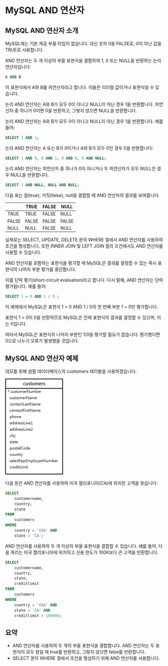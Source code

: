 # MySQL AND 연산자

## MySQL AND 연산자 소개

MySQL에는 기본 제공 부울 타입이 없습니다. 대신 숫자 0을 FALSE로, 0이 아닌 값을 TRUE로 사용합니다.

AND 연산자는 두 개 이상의 부울 표현식을 결합하여 1, 0 또는 NULL을 반환하는 논리 연산자입니다:

```sql
A AND B
```

이 표현식에서 A와 B를 피연산자라고 합니다. 이들은 리터럴 값이거나 표현식일 수 있습니다.

논리 AND 연산자는 A와 B가 모두 0이 아니고 NULL이 아닌 경우 1을 반환합니다. 피연산자 중 하나가 0이면 0을 반환하고, 그렇지 않으면 NULL을 반환합니다.

논리 AND 연산자는 A와 B가 모두 0이 아니고 NULL이 아닌 경우 1을 반환합니다. 예를 들어:

```sql
SELECT 1 AND 1;
```

논리 AND 연산자는 A 또는 B가 0이거나 A와 B가 모두 0인 경우 0을 반환합니다:

```sql
SELECT 1 AND 0, 0 AND 1, 0 AND 0, 0 AND NULL;
```

논리 AND 연산자는 피연산자 중 하나가 0이 아니거나 두 피연산자가 모두 NULL인 경우 NULL을 반환합니다.

```sql
SELECT 1 AND NULL, NULL AND NULL;
```

다음 표는 참(true), 거짓(false), null을 결합할 때 AND 연산자의 결과를 보여줍니다.

|       | TRUE  | FALSE | NULL  |
| ----- | ----- | ----- | ----- |
| TRUE  | TRUE  | FALSE | NULL  |
| FALSE | FALSE | FALSE | FALSE |
| NULL  | NULL  | FALSE | NULL  |

실제로는 SELECT, UPDATE, DELETE 문의 WHERE 절에서 AND 연산자를 사용하여 조건을 형성합니다. 또한 INNER JOIN 및 LEFT JOIN 절의 조건에서도 AND 연산자를 사용할 수 있습니다.

AND 연산자를 포함하는 표현식을 평가할 때 MySQL은 결과를 결정할 수 있는 즉시 표현식의 나머지 부분 평가를 중단합니다.

이를 단락 평가(short-circuit evaluation)라고 합니다. 다시 말해, AND 연산자는 단락 평가됩니다. 예를 들어:

```sql
SELECT 1 = 0 AND 1 / 0 ;
```

이 예제에서 MySQL은 표현식 1 = 0 AND 1 / 0의 첫 번째 부분 1 = 0만 평가합니다.

표현식 1 = 0이 0을 반환하므로 MySQL은 전체 표현식의 결과를 결정할 수 있으며, 이는 0입니다.

따라서 MySQL은 표현식의 나머지 부분인 1/0을 평가할 필요가 없습니다. 평가했다면 0으로 나누기 오류가 발생했을 것입니다.

## MySQL AND 연산자 예제

데모를 위해 샘플 데이터베이스의 customers 테이블을 사용하겠습니다.

<img src="./images/customers.png" alt="" />

다음 문은 AND 연산자를 사용하여 미국 캘리포니아(CA)에 위치한 고객을 찾습니다:

```sql
SELECT
    customername,
    country,
    state
FROM
    customers
WHERE
    country = 'USA' AND
    state = 'CA';
```

AND 연산자를 사용하여 두 개 이상의 부울 표현식을 결합할 수 있습니다. 예를 들어, 다음 쿼리는 미국 캘리포니아에 위치하고 신용 한도가 100K보다 큰 고객을 반환합니다.

```sql
SELECT
    customername,
    country,
    state,
    creditlimit
FROM
    customers
WHERE
    country = 'USA' AND
    state = 'CA' AND
    creditlimit > 100000;
```

## 요약

- AND 연산자를 사용하여 두 개의 부울 표현식을 결합합니다. AND 연산자는 두 표현식이 모두 참일 때 true를 반환하고, 그렇지 않으면 false를 반환합니다.
- SELECT 문의 WHERE 절에서 조건을 형성하기 위해 AND 연산자를 사용합니다.
